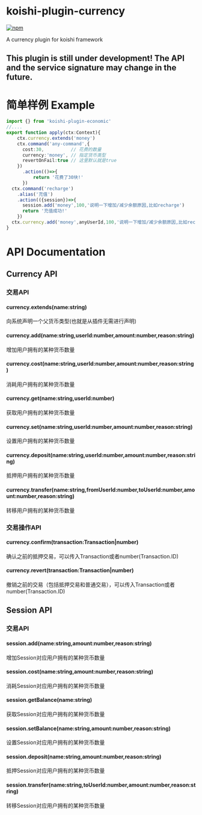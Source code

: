 # koishi-plugin-currency

[![npm](https://img.shields.io/npm/v/koishi-plugin-currency?style=flat-square)](https://www.npmjs.com/package/koishi-plugin-currency)

A currency plugin for koishi framework

## This plugin is still under development! The API and the service signature may change in the future.

# 简单样例 Example
```typescript
import {} from 'koishi-plugin-economic'
//....
export function apply(ctx:Context){
    ctx.currency.extends('money')
    ctx.command('any-command',{
      cost:30,          // 花费的数量
      currency:'money', // 指定货币类型
      revertOnFail:true // 这里默认就是true
    })
      .action(()=>{
          return '花费了30块!'
      })
  ctx.command('recharge')
    .alias('充值')
    .action(({session})=>{
      session.add('money',100,'说明一下增加/减少余额原因,比如recharge')
      return '充值成功!'
    })
  ctx.currency.add('money',anyUserId,100,'说明一下增加/减少余额原因,比如recharge')
}
```

# API Documentation
## Currency API
### 交易API
#### currency.extends(name:string)
  向系统声明一个父货币类型(也就是从插件无需进行声明)
#### currency.add(name:string,userId:number,amount:number,reason:string)
  增加用户拥有的某种货币数量
#### currency.cost(name:string,userId:number,amount:number,reason:string)
  消耗用户拥有的某种货币数量
#### currency.get(name:string,userId:number)
  获取用户拥有的某种货币数量
#### currency.set(name:string,userId:number,amount:number,reason:string)
  设置用户拥有的某种货币数量
#### currency.deposit(name:string,userId:number,amount:number,reason:string)
  抵押用户拥有的某种货币数量
#### currency.transfer(name:string,fromUserId:number,toUserId:number,amount:number,reason:string)
  转移用户拥有的某种货币数量
### 交易操作API
#### currency.confirm(transaction:Transaction|number)
  确认之前的抵押交易，可以传入Transaction或者number(Transaction.ID)
#### currency.revert(transaction:Transaction|number)
  撤销之前的交易（包括抵押交易和普通交易），可以传入Transaction或者number(Transaction.ID)
## Session API
### 交易API
#### session.add(name:string,amount:number,reason:string)
  增加Session对应用户拥有的某种货币数量
#### session.cost(name:string,amount:number,reason:string)
  消耗Session对应用户拥有的某种货币数量
#### session.getBalance(name:string)
  获取Session对应用户拥有的某种货币数量
#### session.setBalance(name:string,amount:number,reason:string)
  设置Session对应用户拥有的某种货币数量
#### session.deposit(name:string,amount:number,reason:string)
  抵押Session对应用户拥有的某种货币数量
#### session.transfer(name:string,toUserId:number,amount:number,reason:string)
  转移Session对应用户拥有的某种货币数量

